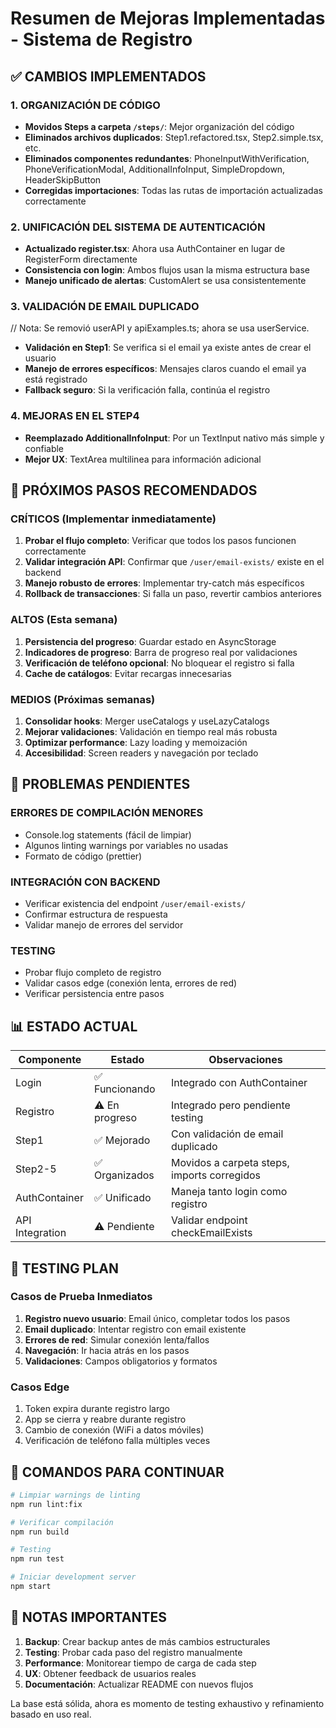 # Resumen de Mejoras Implementadas - Sistema de Registro

## ✅ CAMBIOS IMPLEMENTADOS

### 1. ORGANIZACIÓN DE CÓDIGO

- **Movidos Steps a carpeta `/steps/`**: Mejor organización del código
- **Eliminados archivos duplicados**: Step1.refactored.tsx, Step2.simple.tsx, etc.
- **Eliminados componentes redundantes**: PhoneInputWithVerification, PhoneVerificationModal, AdditionalInfoInput, SimpleDropdown, HeaderSkipButton
- **Corregidas importaciones**: Todas las rutas de importación actualizadas correctamente

### 2. UNIFICACIÓN DEL SISTEMA DE AUTENTICACIÓN

- **Actualizado register.tsx**: Ahora usa AuthContainer en lugar de RegisterForm directamente
- **Consistencia con login**: Ambos flujos usan la misma estructura base
- **Manejo unificado de alertas**: CustomAlert se usa consistentemente

### 3. VALIDACIÓN DE EMAIL DUPLICADO

// Nota: Se removió userAPI y apiExamples.ts; ahora se usa userService.

- **Validación en Step1**: Se verifica si el email ya existe antes de crear el usuario
- **Manejo de errores específicos**: Mensajes claros cuando el email ya está registrado
- **Fallback seguro**: Si la verificación falla, continúa el registro

### 4. MEJORAS EN EL STEP4

- **Reemplazado AdditionalInfoInput**: Por un TextInput nativo más simple y confiable
- **Mejor UX**: TextArea multilinea para información adicional

## 🔄 PRÓXIMOS PASOS RECOMENDADOS

### CRÍTICOS (Implementar inmediatamente)

1. **Probar el flujo completo**: Verificar que todos los pasos funcionen correctamente
2. **Validar integración API**: Confirmar que `/user/email-exists/` existe en el backend
3. **Manejo robusto de errores**: Implementar try-catch más específicos
4. **Rollback de transacciones**: Si falla un paso, revertir cambios anteriores

### ALTOS (Esta semana)

1. **Persistencia del progreso**: Guardar estado en AsyncStorage
2. **Indicadores de progreso**: Barra de progreso real por validaciones
3. **Verificación de teléfono opcional**: No bloquear el registro si falla
4. **Cache de catálogos**: Evitar recargas innecesarias

### MEDIOS (Próximas semanas)

1. **Consolidar hooks**: Merger useCatalogs y useLazyCatalogs
2. **Mejorar validaciones**: Validación en tiempo real más robusta
3. **Optimizar performance**: Lazy loading y memoización
4. **Accesibilidad**: Screen readers y navegación por teclado

## 🐛 PROBLEMAS PENDIENTES

### ERRORES DE COMPILACIÓN MENORES

- Console.log statements (fácil de limpiar)
- Algunos linting warnings por variables no usadas
- Formato de código (prettier)

### INTEGRACIÓN CON BACKEND

- Verificar existencia del endpoint `/user/email-exists/`
- Confirmar estructura de respuesta
- Validar manejo de errores del servidor

### TESTING

- Probar flujo completo de registro
- Validar casos edge (conexión lenta, errores de red)
- Verificar persistencia entre pasos

## 📊 ESTADO ACTUAL

| Componente      | Estado         | Observaciones                               |
| --------------- | -------------- | ------------------------------------------- |
| Login           | ✅ Funcionando | Integrado con AuthContainer                 |
| Registro        | ⚠️ En progreso | Integrado pero pendiente testing            |
| Step1           | ✅ Mejorado    | Con validación de email duplicado           |
| Step2-5         | ✅ Organizados | Movidos a carpeta steps, imports corregidos |
| AuthContainer   | ✅ Unificado   | Maneja tanto login como registro            |
| API Integration | ⚠️ Pendiente   | Validar endpoint checkEmailExists           |

## 🚀 TESTING PLAN

### Casos de Prueba Inmediatos

1. **Registro nuevo usuario**: Email único, completar todos los pasos
2. **Email duplicado**: Intentar registro con email existente
3. **Errores de red**: Simular conexión lenta/fallos
4. **Navegación**: Ir hacia atrás en los pasos
5. **Validaciones**: Campos obligatorios y formatos

### Casos Edge

1. Token expira durante registro largo
2. App se cierra y reabre durante registro
3. Cambio de conexión (WiFi a datos móviles)
4. Verificación de teléfono falla múltiples veces

## 🔧 COMANDOS PARA CONTINUAR

```bash
# Limpiar warnings de linting
npm run lint:fix

# Verificar compilación
npm run build

# Testing
npm run test

# Iniciar development server
npm start
```

## 📝 NOTAS IMPORTANTES

1. **Backup**: Crear backup antes de más cambios estructurales
2. **Testing**: Probar cada paso del registro manualmente
3. **Performance**: Monitorear tiempo de carga de cada step
4. **UX**: Obtener feedback de usuarios reales
5. **Documentación**: Actualizar README con nuevos flujos

La base está sólida, ahora es momento de testing exhaustivo y refinamiento basado en uso real.
